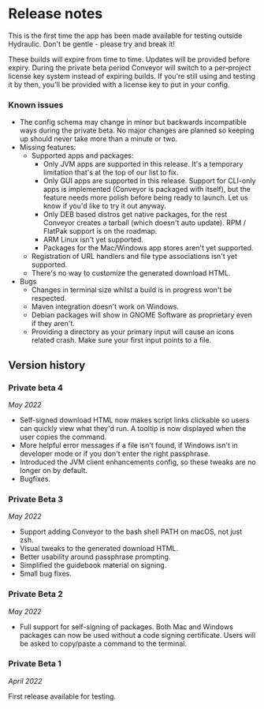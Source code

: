 # Release notes

This is the first time the app has been made available for testing outside Hydraulic. Don't be gentle - please try and break it!

These builds will expire from time to time. Updates will be provided before expiry. During the private beta period Conveyor will switch to a per-project license key system instead of expiring builds. If you're still using and testing it by then, you'll be provided with a license key to put in your config.

### Known issues

* The config schema may change in minor but backwards incompatible ways during the private beta. No major changes are planned so keeping up should never take more than a minute or two.
* Missing features:
    * Supported apps and packages:
        * Only JVM apps are supported in this release. It's a temporary limitation that's at the top of our list to fix.
        * Only GUI apps are supported in this release. Support for CLI-only apps is implemented (Conveyor is packaged with itself), but the feature needs more polish before being ready to launch. Let us know if you'd like to try it out anyway.
        * Only DEB based distros get native packages, for the rest Conveyor creates a tarball (which doesn't auto update). RPM / FlatPak support is on the roadmap.
        * ARM Linux isn't yet supported.
        * Packages for the Mac/Windows app stores aren't yet supported.
    * Registration of URL handlers and file type associations isn't yet supported.
    * There's no way to customize the generated download HTML.
* Bugs
    * Changes in terminal size whilst a build is in progress won't be respected.
    * Maven integration doesn't work on Windows.
    * Debian packages will show in GNOME Software as proprietary even if they aren't.
    * Providing a directory as your primary input will cause an icons related crash. Make sure your first input points to a file.

## Version history

### Private beta 4

*May 2022*

* Self-signed download HTML now makes script links clickable so users can quickly view what they'd run. A tooltip is now displayed when
  the user copies the command.
* More helpful error messages if a file isn't found, if Windows isn't in developer mode or if you don't enter the right passphrase.
* Introduced the JVM client enhancements config, so these tweaks are no longer on by default. 
* Bugfixes.

### Private Beta 3

*May 2022*

* Support adding Conveyor to the bash shell PATH on macOS, not just zsh.
* Visual tweaks to the generated download HTML.
* Better usability around passphrase prompting.
* Simplified the guidebook material on signing.
* Small bug fixes.

### Private Beta 2

*May 2022*

* Full support for self-signing of packages. Both Mac and Windows packages can now be used without a code signing certificate. Users will be asked to copy/paste a command to the terminal.

### Private Beta 1

*April 2022*

First release available for testing.
